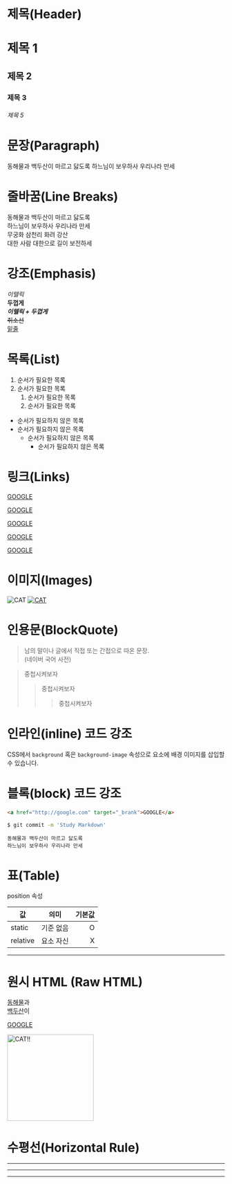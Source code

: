 # 제목(Header)

# 제목 1

## 제목 2

### 제목 3

###### 제목 5

# 문장(Paragraph)

동해물과 백두산이 마르고 닳도록
하느님이 보우하사 우리나라 만세

# 줄바꿈(Line Breaks)

동해물과 백두산이 마르고 닳도록  
하느님이 보우하사 우리나라 만세  
무궁화 삼천리 화려 강산<br />
대한 사람 대한으로 길이 보전하세

# 강조(Emphasis)

_이텔릭_  
**두껍게**  
**_이텔릭 + 두껍게_**  
~~취소선~~  
<u>밑줄</u>

# 목록(List)

1. 순서가 필요한 목록
1. 순서가 필요한 목록
   1. 순서가 필요한 목록
   1. 순서가 필요한 목록

- 순서가 필요하지 않은 목록
- 순서가 필요하지 않은 목록
  - 순서가 필요하지 않은 목록
    - 순서가 필요하지 않은 목록

# 링크(Links)

<a href="http://google.com">GOOGLE</a>

[GOOGLE](http://google.com)

<a href="http://google.com" title="구글로 이동!!">GOOGLE</a>

[GOOGLE](http://google.com "구글로 이동!!")

<a href="http://google.com" target="_brank">GOOGLE</a>

# 이미지(Images)

![CAT](https://search.pstatic.net/common/?src=http%3A%2F%2Fblogfiles.naver.net%2FMjAyMjAyMjNfMTUy%2FMDAxNjQ1NTQzNzcwNzMx.RJZp11I2i4khwe1Guh71TwlFcwLWgGU3k3_pjLy2ZWIg.lbGMJfS-_-YWT_2nttuBVZ93Dx0OkviquL5ChNOkF-Eg.JPEG.qpwo1027%2Foutput_694293715.jpg&type=sc960_832)
[![CAT](https://search.pstatic.net/common/?src=http%3A%2F%2Fblogfiles.naver.net%2FMjAyMjAyMjNfMTUy%2FMDAxNjQ1NTQzNzcwNzMx.RJZp11I2i4khwe1Guh71TwlFcwLWgGU3k3_pjLy2ZWIg.lbGMJfS-_-YWT_2nttuBVZ93Dx0OkviquL5ChNOkF-Eg.JPEG.qpwo1027%2Foutput_694293715.jpg&type=sc960_832)](https://github.com/keemzleun/starbucks)

# 인용문(BlockQuote)

> 남의 말이나 글에서 직접 또는 간접으로 따온 문장.  
> (네이버 국어 사전)

> 중첩시켜보자
>
> > 중첩시켜보자
> >
> > > 중첩시켜보자

# 인라인(inline) 코드 강조

CSS에서 `background` 혹은 `background-image` 속성으로 요소에 배경 이미지를 삽입할 수 있습니다.

# 블록(block) 코드 강조

```html
<a href="http://google.com" target="_brank">GOOGLE</a>
```

```bash
$ git commit -m 'Study Markdown'
```

```plaintext
동해물과 백두산이 마르고 닳도록
하느님이 보우하사 우리나라 만세
```

# 표(Table)

position 속성

| 값       |   의미    | 기본값 |
| -------- | :-------: | -----: |
| static   | 기준 없음 |      O |
| relative | 요소 자신 |      X |

---

# 원시 HTML (Raw HTML)

<u>동해물</u>과<br/>
<span style="text-decoration: underline;">백두산</span>이

<a href="http://google.com" target="_brank">GOOGLE</a>

<img width="200" src="https://search.pstatic.net/common/?src=http%3A%2F%2Fblogfiles.naver.net%2FMjAyMjAyMjNfMTUy%2FMDAxNjQ1NTQzNzcwNzMx.RJZp11I2i4khwe1Guh71TwlFcwLWgGU3k3_pjLy2ZWIg.lbGMJfS-_-YWT_2nttuBVZ93Dx0OkviquL5ChNOkF-Eg.JPEG.qpwo1027%2Foutput_694293715.jpg&type=sc960_832" alt="CAT!!" />

# 수평선(Horizontal Rule)

---

---

---
